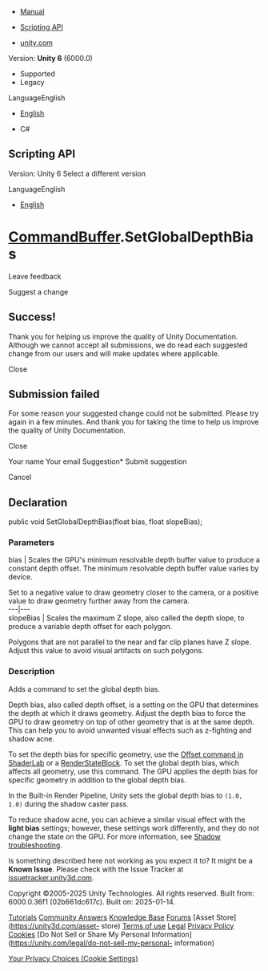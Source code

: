 [ ]()

  * [Manual](../Manual/index.html)
  * [Scripting API](../ScriptReference/index.html)

  * [unity.com](https://unity.com/)

Version: **Unity 6** (6000.0)

  * Supported
  * Legacy

LanguageEnglish

  * [English]()

  * C#

[ ](https://docs.unity3d.com)

## Scripting API

Version: Unity 6 Select a different version

LanguageEnglish

  * [English]()

#  [CommandBuffer](Rendering.CommandBuffer.html).SetGlobalDepthBias

Leave feedback

Suggest a change

## Success!

Thank you for helping us improve the quality of Unity Documentation. Although
we cannot accept all submissions, we do read each suggested change from our
users and will make updates where applicable.

Close

## Submission failed

For some reason your suggested change could not be submitted. Please <a>try
again</a> in a few minutes. And thank you for taking the time to help us
improve the quality of Unity Documentation.

Close

Your name Your email Suggestion* Submit suggestion

Cancel

[ ]()

## Declaration

public void SetGlobalDepthBias(float bias, float slopeBias);

### Parameters

bias | Scales the GPU's minimum resolvable depth buffer value to produce a constant depth offset. The minimum resolvable depth buffer value varies by device.  
  
Set to a negative value to draw geometry closer to the camera, or a positive
value to draw geometry further away from the camera.  
---|---  
slopeBias | Scales the maximum Z slope, also called the depth slope, to produce a variable depth offset for each polygon.  
  
Polygons that are not parallel to the near and far clip planes have Z slope.
Adjust this value to avoid visual artifacts on such polygons.  
  
### Description

Adds a command to set the global depth bias.

Depth bias, also called depth offset, is a setting on the GPU that determines
the depth at which it draws geometry. Adjust the depth bias to force the GPU
to draw geometry on top of other geometry that is at the same depth. This can
help you to avoid unwanted visual effects such as z-fighting and shadow acne.  
  
To set the depth bias for specific geometry, use the [Offset command in
ShaderLab](../Manual/SL-Offset.html) or a
[RenderStateBlock](Rendering.RenderStateBlock.html). To set the global depth
bias, which affects all geometry, use this command. The GPU applies the depth
bias for specific geometry in addition to the global depth bias.  
  
In the Built-in Render Pipeline, Unity sets the global depth bias to `(1.0,
1.0)` during the shadow caster pass.  
  
To reduce shadow acne, you can achieve a similar visual effect with the
**light bias** settings; however, these settings work differently, and they do
not change the state on the GPU. For more information, see [Shadow
troubleshooting](../Manual/ShadowPerformance.html).

Is something described here not working as you expect it to? It might be a
**Known Issue**. Please check with the Issue Tracker at
[issuetracker.unity3d.com](https://issuetracker.unity3d.com).

Copyright ©2005-2025 Unity Technologies. All rights reserved. Built from:
6000.0.36f1 (02b661dc617c). Built on: 2025-01-14.

[Tutorials](https://unity3d.com/learn) [Community
Answers](https://answers.unity3d.com) [Knowledge
Base](https://support.unity3d.com/hc/en-us)
[Forums](https://forum.unity3d.com) [Asset Store](https://unity3d.com/asset-
store) [Terms of use](https://docs.unity3d.com/Manual/TermsOfUse.html)
[Legal](https://unity.com/legal) [Privacy
Policy](https://unity.com/legal/privacy-policy)
[Cookies](https://unity.com/legal/cookie-policy) [Do Not Sell or Share My
Personal Information](https://unity.com/legal/do-not-sell-my-personal-
information)

[Your Privacy Choices (Cookie Settings)](javascript:void\(0\);)

